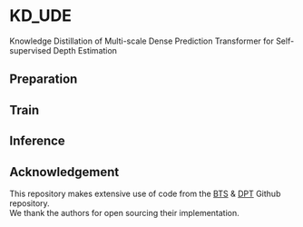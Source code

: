 # KD_UDE
Knowledge Distillation of Multi-scale Dense Prediction Transformer for Self-supervised Depth Estimation

## Preparation

## Train

## Inference

## Acknowledgement
This repository makes extensive use of code from the [BTS](https://github.com/cleinc/bts) & [DPT](https://github.com/isl-org/DPT) Github repository.  
We thank the authors for open sourcing their implementation.
